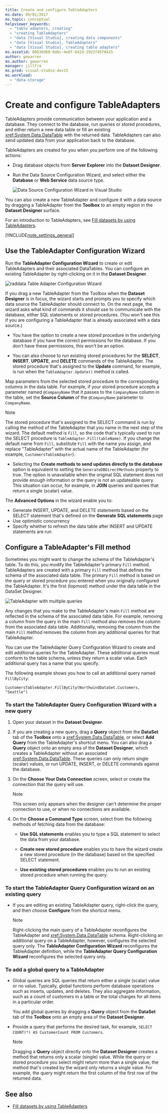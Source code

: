 ```yaml
---
title: Create and configure TableAdapters
ms.date: 09/01/2017
ms.topic: conceptual
helpviewer_keywords:
  - "table adapters, creating"
  - "creating TableAdapters"
  - "data [Visual Studio], creating data components"
  - "data [Visual Studio], TableAdapters"
  - "data [Visual Studio], creating table adapters"
ms.assetid: 08630d69-0d6c-4e8f-b42d-2922f45f8415
author: gewarren
ms.author: gewarren
manager: jillfra
ms.prod: visual-studio-dev15
ms.workload:
  - "data-storage"
---
```

# Create and configure TableAdapters

TableAdapters provide communication between your application and a database. They connect to the database, run queries or stored procedures, and either return a new data table or fill an existing <xref:System.Data.DataTable> with the returned data. TableAdapters can also send updated data from your application back to the database.

TableAdapters are created for you when you perform one of the following actions:

- Drag database objects from **Server Explorer** into the **Dataset Designer**.

- Run the Data Source Configuration Wizard, and select either the **Database** or **Web Service** data source type.

   ![Data Source Configuration Wizard in Visual Studio](media/data-source-configuration-wizard.png)

You can also create a new TableAdapter and configure it with a data source by dragging a TableAdapter from the **Toolbox** to an empty region in the **Dataset Designer** surface.

For an introduction to TableAdapters, see [Fill datasets by using TableAdapters](../data-tools/fill-datasets-by-using-tableadapters.md).

[!INCLUDE[note_settings_general](../data-tools/includes/note_settings_general_md.md)]

## Use the TableAdapter Configuration Wizard

Run the **TableAdapter Configuration Wizard** to create or edit TableAdapters and their associated DataTables. You can configure an existing TableAdapter by right-clicking on it in the **Dataset Designer**.

![raddata Table Adapter Configuration Wizard](../data-tools/media/raddata-table-adapter-configuration-wizard.png)

If you drag a new TableAdapter from the Toolbox when the **Dataset Designer** is in focus, the wizard starts and prompts you to specify which data source the TableAdapter should connect to. On the next page, the wizard asks what kind of commands it should use to communicate with the database, either SQL statements or stored procedures. (You won't see this if you are configuring a TableAdapter that is already associated with a data source.)

- You have the option to create a new stored procedure in the underlying database if you have the correct permissions for the database. If you don't have these permissions, this won't be an option.

- You can also  choose to run existing stored procedures for the **SELECT**, **INSERT**, **UPDATE**, and **DELETE** commands of the TableAdapter. The stored procedure that's assigned to the **Update** command, for example, is run when the `TableAdapter.Update()` method is called.

Map parameters from the selected stored procedure to the corresponding columns in the data table. For example, if your stored procedure accepts a parameter named `@CompanyName` that it passes to the `CompanyName` column in the table, set the **Source Column** of the `@CompanyName` parameter to `CompanyName`.

> [!NOTE]
> The stored procedure that's assigned to the SELECT command is run by calling the method of the TableAdapter that you name in the next step of the wizard. The default method is `Fill`, so the code that's typically used to run the SELECT procedure is `TableAdapter.Fill(tableName)`. If you change the default name from `Fill`, substitute `Fill` with the name you assign, and replace "TableAdapter" with the actual name of the TableAdapter (for example, `CustomersTableAdapter`).

- Selecting the **Create methods to send updates directly to the database** option is equivalent to setting the `GenerateDBDirectMethods` property to true. The option is unavailable when the original SQL statement does not provide enough information or the query is not an updateable query. This situation can occur, for example, in **JOIN** queries and queries that return a single (scalar) value.

The **Advanced Options** in the wizard enable you to:

- Generate INSERT, UPDATE, and DELETE statements based on the SELECT statement that's defined on the **Generate SQL statements** page
- Use optimistic concurrency
- Specify whether to refresh the data table after INSERT and UPDATE statements are run

## Configure a TableAdapter's Fill method

Sometimes you might want to change the schema of the TableAdapter's table. To do this, you modify the  TableAdapter's primary `Fill` method. TableAdapters are created with a primary `Fill` method that defines the schema of the associated data table. The primary `Fill` method is based on the query or stored procedure you entered when you originally configured the TableAdapter. It's the first (topmost) method under the data table in the DataSet Designer.

![TableAdapter with multiple queries](../data-tools/media/tableadapter.gif)

Any changes that you make to the TableAdapter's main `Fill` method are reflected in the schema of the associated data table. For example, removing a column from the query in the main `Fill` method also removes the column from the associated data table. Additionally, removing the column from the main `Fill` method removes the column from any additional queries for that TableAdapter.

You can use the TableAdapter Query Configuration Wizard to create and edit additional queries for the TableAdapter. These additional queries must conform to the table schema, unless they return a scalar value.  Each additional query has a name that you specify.

The following example shows you how to call an additional query named `FillByCity`:

`CustomersTableAdapter.FillByCity(NorthwindDataSet.Customers, "Seattle")`

### To start the TableAdapter Query Configuration Wizard with a new query

1.  Open your dataset in the **Dataset Designer**.

2.  If you are creating a new query, drag a **Query** object from the **DataSet** tab of the **Toolbox** onto a <xref:System.Data.DataTable>, or select **Add Query** from the TableAdapter's shortcut menu. You can also drag a **Query** object onto an empty area of the **Dataset Designer**, which creates a TableAdapter without an associated <xref:System.Data.DataTable>. These queries can only return single (scalar) values, or run UPDATE, INSERT, or DELETE commands against the database.

3.  On the **Choose Your Data Connection** screen, select or create the connection that the query will use.

    > [!NOTE]
    > This screen only appears when the designer can't determine the proper connection to use, or when no connections are available.

4.  On the **Choose a Command Type** screen, select from the following methods of fetching data from the database:

    - **Use SQL statements** enables you to type a SQL statement to select the data from your database.

    - **Create new stored procedure** enables you to have the wizard create a new stored procedure (in the database) based on the specified SELECT statement.

    - **Use existing stored procedures** enables you to run an existing stored procedure when running the query.

### To start the TableAdapter Query Configuration wizard on an existing query

- If you are editing an existing TableAdapter query, right-click the query, and then choose **Configure** from the shortcut menu.

    > [!NOTE]
    > Right-clicking the main query of a TableAdapter reconfigures the TableAdapter and <xref:System.Data.DataTable> schema. Right-clicking an additional query on a TableAdapter, however,  configures the selected query only. The **TableAdapter Configuration Wizard** reconfigures the TableAdapter definition, while the **TableAdapter Query Configuration Wizard** reconfigures the selected query only.

### To add a global query to a TableAdapter

- Global queries are SQL queries that return either a single (scalar) value or no value. Typically, global functions perform database operations such as inserts, updates, and deletes. They also aggregate information,  such as a count of customers in a table or the total charges for all items in a particular order.

     You add global queries by dragging a **Query** object from the **DataSet** tab of the **Toolbox** onto an empty area of the **Dataset Designer**.

- Provide a query that performs the desired task, for example, `SELECT COUNT(*) AS CustomerCount FROM Customers`.

    > [!NOTE]
    > Dragging a **Query** object directly onto the **Dataset Designer** creates a method that returns only a scalar (single) value. While the query or stored procedure you select might return more than a single value, the method that's created by the wizard  only returns a single value. For example, the query might return the first column of the first row of the returned data.

## See also

- [Fill datasets by using TableAdapters](../data-tools/fill-datasets-by-using-tableadapters.md)